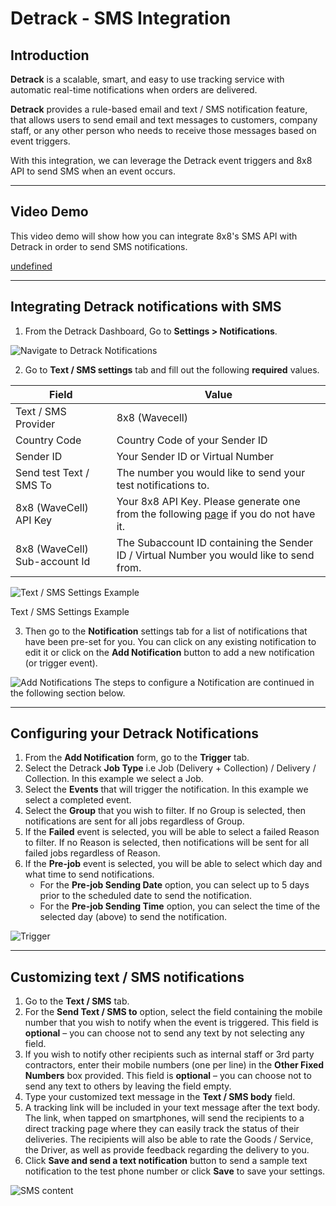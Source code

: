 # Detrack - SMS Integration

## Introduction

**Detrack** is a scalable, smart, and easy to use tracking service with automatic real-time notifications when orders are delivered.

**Detrack** provides a rule-based email and text / SMS notification feature, that allows users to send email and text messages to customers, company staff, or any other person who needs to receive those messages based on event triggers.

With this integration, we can leverage the Detrack event triggers and 8x8 API to send SMS when an event occurs.

  

---

## Video Demo

This video demo will show how you can integrate 8x8's SMS API with Detrack in order to send SMS notifications.

[undefined](https://www.youtube.com/embed/P6KdARiTcm8?si=BYVewXn3aP58tiiN "youtube.com")
  

---

  

## Integrating Detrack notifications with SMS

1. From the Detrack Dashboard, Go to **Settings > Notifications**.

![Navigate to Detrack Notifications](../images/9917b14-image.png)

2. Go to **Text / SMS settings** tab and fill out the following **required** values. 

| Field | Value |
| --- | --- |
| Text / SMS Provider | 8x8 (Wavecell) |
| Country Code | Country Code of your Sender ID |
| Sender ID | Your Sender ID or Virtual Number |
| Send test Text / SMS To | The number you would like to send your test notifications to. |
| 8x8 (WaveCell) API Key | Your 8x8 API Key. Please generate one from the following [page](/connect/docs/authentication#api-key-management) if you do not have it. |
| 8x8 (WaveCell) Sub-account Id | The Subaccount ID containing the Sender ID / Virtual Number you would like to send from. |

![Text / SMS Settings Example](../images/0fee60a-image.png)

Text / SMS Settings Example

3. Then go to the **Notification** settings tab for a list of notifications that have been pre-set for you. You can click on any existing notification to edit it or click on the **Add Notification** button to add a new notification (or trigger event).

![Add Notifications](../images/f512399-image.png)
The steps to configure a Notification are continued in the following section below.

---

  

## Configuring your Detrack Notifications

1. From the **Add Notification** form, go to the **Trigger** tab.
2. Select the Detrack **Job Type** i.e Job (Delivery + Collection) / Delivery / Collection. In this example we select a Job.
3. Select the **Events** that will trigger the notification. In this example we select a completed event.
4. Select the **Group** that you wish to filter. If no Group is selected, then notifications are sent for all jobs regardless of Group.
5. If the **Failed** event is selected, you will be able to select a failed Reason to filter. If no Reason is selected, then notifications will be sent for all failed jobs regardless of Reason.
6. If the **Pre-job** event is selected, you will be able to select which day and what time to send notifications.
	* For the **Pre-job Sending Date** option, you can select up to 5 days prior to the scheduled date to send the notification.
	* For the **Pre-job Sending Time** option, you can select the time of the selected day (above) to send the notification.

![Trigger](../images/0109a34-image.png)

---

  

## Customizing text / SMS notifications

1. Go to the **Text / SMS** tab.
2. For the **Send Text / SMS to** option, select the field containing the mobile number that you wish to notify when the event is triggered. This field is **optional** – you can choose not to send any text by not selecting any field.
3. If you wish to notify other recipients such as internal staff or 3rd party contractors, enter their mobile numbers (one per line) in the **Other Fixed Numbers** box provided. This field is **optional** – you can choose not to send any text to others by leaving the field empty.
4. Type your customized text message in the **Text / SMS body** field.
5. A tracking link will be included in your text message after the text body. The link, when tapped on smartphones, will send the recipients to a direct tracking page where they can easily track the status of their deliveries. The recipients will also be able to rate the Goods / Service, the Driver, as well as provide feedback regarding the delivery to you.
6. Click **Save and send a text notification** button to send a sample text notification to the test phone number or click **Save** to save your settings.

![SMS content](../images/5483fc1-image.png)
